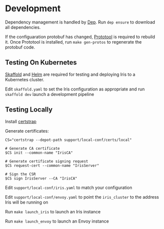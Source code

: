 Development
============

Dependency management is handled by [Dep](https://golang.github.io/dep). Run `dep ensure` to download all dependencies.

If the configuaration protobuf has changed, [Prototool](https://github.com/uber/p^rototool) is required to rebuild it.
Once Prototool is installed, run `make gen-protos` to regenerate the protobuf code.


Testing On Kubernetes
-------------------

[Skaffold](https://github.com/GoogleContainerTools/skaffold) and [Helm](https://www.helm.sh) are required for testing and deploying Iris to a Kubernetes cluster. 

Edit `skaffold.yaml` to set the Iris configuration as appropriate and run `skaffold dev` launch a development pipeline


Testing Locally
---------------

Install [certstrap](https://github.com/square/certstrap)

Generate certificates:

```
CS="certstrap --depot-path support/local-conf/certs/local"

# Generate CA certificate
$CS init --common-name "IrisCA"

# Generate certificate signing request
$CS request-cert --common-name "IrisServer"

# Sign the CSR
$CS sign IrisServer --CA "IrisCA"
```

Edit `support/local-conf/iris.yaml` to match your configuration 

Edit `support/local-conf/envoy.yaml` to point the `iris_cluster` to the address Iris will be running on

Run `make launch_iris` to launch an Iris instance

Run `make launch_envoy` to launch an Envoy instance

